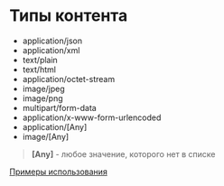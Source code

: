 # Типы контента

- application/json
- application/xml
- text/plain
- text/html
- application/octet-stream
- image/jpeg
- image/png
- multipart/form-data
- application/x-www-form-urlencoded
- application/[Any]
- image/[Any]

> **[Any]** - любое значение, которого нет в списке

[Примеры использования](../../../examples/EDT/src/HTTPServices/ContentTypes/Module.bsl)
